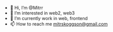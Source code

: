 - 👋 Hi, I’m @Mitrr
- 👀 I’m interested in web2, web3
- 🌱 I’m currently work in web, frontend
- 📫 How to reach me mitrskoggson@gmail.com
